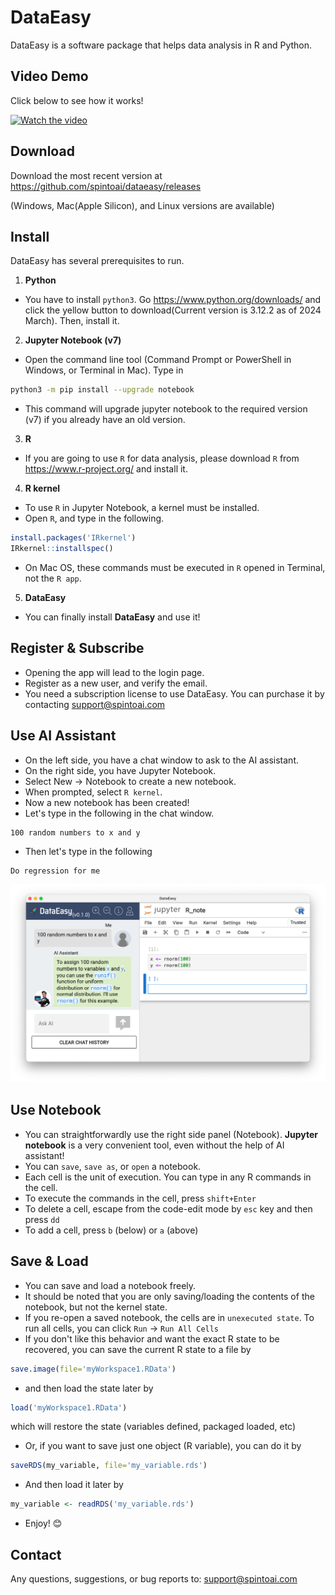 # DataEasy

DataEasy is a software package that helps data analysis in R and Python.

## Video Demo
Click below to see how it works!

[![Watch the video](https://img.youtube.com/vi/gPMz9_leUpw/maxresdefault.jpg)](https://www.youtube.com/watch?v=gPMz9_leUpw)


## Download

Download the most recent version at
https://github.com/spintoai/dataeasy/releases

(Windows, Mac(Apple Silicon), and Linux versions are available)

## Install

DataEasy has several prerequisites to run.

1. __Python__

- You have to install `python3`. Go https://www.python.org/downloads/
  and click the yellow button to download(Current version is 3.12.2 as of 2024 March). Then, install it.

2. __Jupyter Notebook (v7)__

- Open the command line tool (Command Prompt or PowerShell in Windows, or Terminal in Mac). Type in

```bash
python3 -m pip install --upgrade notebook
```
- This command will upgrade jupyter notebook to the required version (v7) if you already have an old version.

3. __R__

- If you are going to use `R` for data analysis, please download `R` from https://www.r-project.org/ and install it.

4. __R kernel__

- To use `R` in Jupyter Notebook, a kernel must be installed.
- Open `R`, and type in the following.

```R
install.packages('IRkernel')
IRkernel::installspec()
```

- On Mac OS, these commands must be executed in `R` opened in Terminal, not the `R app`.

5. __DataEasy__

- You can finally install __DataEasy__ and use it!

## Register & Subscribe

- Opening the app will lead to the login page.
- Register as a new user, and verify the email.
- You need a subscription license to use DataEasy. You can purchase it by contacting support@spintoai.com


## Use AI Assistant

- On the left side, you have a chat window to ask to the AI assistant.
- On the right side, you have Jupyter Notebook.
- Select New -> Notebook to create a new notebook.
- When prompted, select `R kernel`.
- Now a new notebook has been created!
- Let's type in the following in the chat window.

```
100 random numbers to x and y
```

- Then let's type in the following

```
Do regression for me
```

![Screenshot](https://github.com/spintoai/dataeasy/blob/main/asset/screenshot1.png)


## Use Notebook

- You can straightforwardly use the right side panel (Notebook). __Jupyter notebook__ is a very convenient tool, even without the help of AI assistant!
- You can `save`, `save as`, or `open` a notebook.
- Each cell is the unit of execution. You can type in any R commands in the cell.
- To execute the commands in the cell, press `shift+Enter`
- To delete a cell, escape from the code-edit mode by `esc` key and then press `dd`
- To add a cell, press `b` (below) or `a` (above)

## Save & Load

- You can save and load a notebook freely.
- It should be noted that you are only saving/loading the contents of the notebook, but not the kernel state. 
- If you re-open a saved notebook, the cells are in `unexecuted state`. To run all cells, you can click `Run` -> `Run All Cells`
- If you don't like this behavior and want the exact R state to be recovered, you can save the current R state to a file by
```R
save.image(file='myWorkspace1.RData')
```
- and then load the state later by
```R
load('myWorkspace1.RData')
```
which will restore the state (variables defined, packaged loaded, etc)
- Or, if you want to save just one object (R variable), you can do it by
```R
saveRDS(my_variable, file='my_variable.rds')
```
- And then load it later by
```R
my_variable <- readRDS('my_variable.rds')
```

- Enjoy! 😊

## Contact

Any questions, suggestions, or bug reports to:
support@spintoai.com
